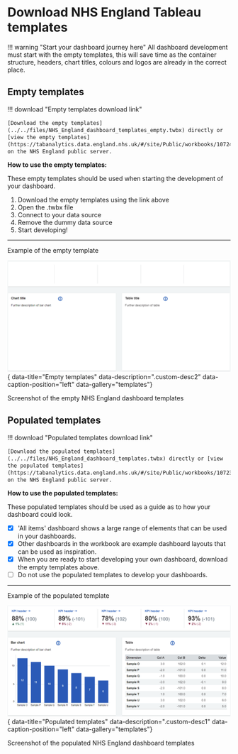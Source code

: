# Download NHS England Tableau templates

!!! warning "Start your dashboard journey here"
    All dashboard development must start with the empty templates, this will save time as the container structure, headers, chart titles, colours and logos are already in the correct place.

## Empty templates

!!! download "Empty templates download link"

    [Download the empty templates](../../files/NHS_England_dashboard_templates_empty.twbx) directly or [view the empty templates](https://tabanalytics.data.england.nhs.uk/#/site/Public/workbooks/10724/views) on the NHS England public server.

    


**How to use the empty templates:**

These empty templates should be used when starting the development of your dashboard. 

1. Download the empty templates using the link above
2.  Open the .twbx file
3.  Connect to your data source
4.  Remove the dummy data source 
5.  Start developing!


***

Example of the empty template

![Empty templates](images/Empty_template.png){ data-title="Empty templates" data-description=".custom-desc2" data-caption-position="left" data-gallery="templates"}
<div class="glightbox-desc custom-desc2">
Screenshot of the empty NHS England dashboard templates
</div>






## Populated templates


!!! download "Populated templates download link"

    [Download the populated templates](../../files/NHS_England_dashboard_templates.twbx) directly or [view the populated templates](https://tabanalytics.data.england.nhs.uk/#/site/Public/workbooks/10723/views) on the NHS England public server.

**How to use the populated templates:**

These populated templates should be used as a guide as to how your dashboard could look. 

- [x]  'All items' dashboard shows a large range of elements that can be used in your dashboards. 
- [x]  Other dashboards in the workbook are example dashboard layouts that can be used as inspiration. 
- [x]  When you are ready to start developing your own dashboard, download the empty templates above. 
- [ ]  Do not use the populated templates to develop your dashboards. 

***

Example of the populated template

![Populated templates](images/Full_template.png){ data-title="Populated templates" data-description=".custom-desc1" data-caption-position="left" data-gallery="templates"}
<div class="glightbox-desc custom-desc1">
Screenshot of the populated NHS England dashboard templates
</div>













